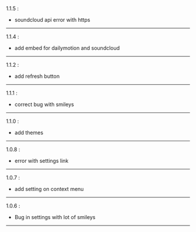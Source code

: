 1.1.5 :
 - soundcloud api error with https

----------------------------------------

1.1.4 :
 - add embed for dailymotion and  soundcloud

----------------------------------------

1.1.2 :
 - add refresh button

----------------------------------------

1.1.1 :
 - correct bug with smileys

----------------------------------------

1.1.0 :
 - add themes

----------------------------------------

1.0.8 :
 - error with settings link

----------------------------------------

1.0.7 :
 - add setting on context menu

----------------------------------------

1.0.6 :
 - Bug in settings with lot of smileys
 
----------------------------------------